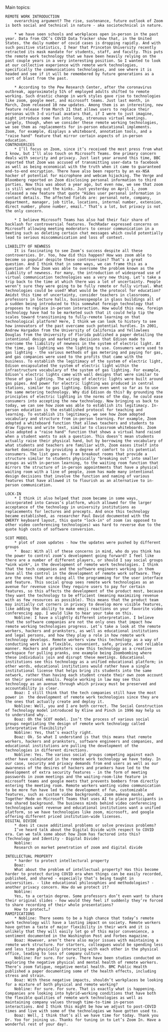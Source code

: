 Main topics:

    REMOTE WORK INTRODUCTION
        overarching argument? The rise, sustenance, future outlook of Zoom is both social and technical in nature - aka sociotechnical in nature.

        * we have seen schools and workplaces open in-person in the past year. Data from CDC’s COVID Data Tracker show that, in the United States, the daily number of covid cases is dropping rapidly. And with such positive statistics, I hear that Princeton University recently retracted its mask mandate for students, staff, and faculty. This puts the remote work technology that we have been heavily relying on the past couple years in a very interesting position. So I wanted to look at our collective experience with remote work technologies, specifically the communications technologies, and see where it is headed and see if it will be remembered by future generations as a sort of blast from the past.

        * According to the Pew Research Center, after the coronavirus outbreak, approximately 51% of employed adults shifted to remote working. Such drastic change in work styles gave rise to technologies like zoom, google meet, and microsoft teams. Just last month, in March, Zoom released 10 new updates. Among them is an interesting, new feature release from March 21 that allows users to replace their personas with 3-d virtual avatars that, if I were to just imagine, might introduce some fun into long, strenuous virtual meetings. Largely, though, when we consider these remote working technologies, we see them as replacements for in-person educational implements. Zoom, for example, displays a whiteboard, annotation tools, and a "raise hand" feature that mirror certain aspects of in-person education.
    CONTROVERSIES
        * I’ll focus on Zoom, since it’s received the most press from what I know, but I’ll also touch on Microsoft Teams. One primary concern deals with security and privacy. Just last year around this time, BBC reported that Zoom was accused of transmitting user-data to facebook as well as being economical with the truth when it came to guaranteed end-to-end encryption. There have also been reports by an ex-NSA hacker of potential for microphone and webcam hijacking. The Verge and Bloomberg reported on Zoom disclosing personal information to third parties. Now this was about a year ago, but even now, we see that zoom is still working out the kinks. Just yesterday on April 1, zoom released a new feature that quote "Hides user personal information in contact details. The affected fields are: personal note, company, department, manager, job title, locations, internal number, extension, direct number, phone number, email." That’s a lot, but privacy is not the only concern.

        * I believe Microsoft Teams has also had their fair share of backlash for controversial features. TechRadar expressed concerns on Microsoft allowing meeting moderators to censor communication in a meeting such as deleting certain chat messages which could potentially lead to serious miscommunication and loss of context. 
        
    LIABILITY OF NEWNESS
        It is fascinating to see Zoom’s success despite all these controversies. Dr. Yoo, how did this happen? How was zoom able to become so popular despite these controversies? That’s a great question. And I think that in some ways, we can frame this as a question of how Zoom was able to overcome the problem known as the liability of newness. For many, the introduction of widespread use of virtual communication technologies was a very new thing. Let’s take a trip back to the time at which there was a lot of uncertainty. People weren’t sure they were going to be fully remote or fully virtual. What technologies could be used? What would be the protocol for education? Amidst this time of uncertainty, consider teachers in classrooms, professors in lecture halls, businesspeople in glass buildings all of a sudden being introduced to this somewhat foreign technology that proposes to replace in-person interaction. How would this new, foreign technology have had to be marketed such that it could help tip the scales toward transitioning to fully-remote learning on that technological platform? Here, I think we can look to history to see how innovators of the past overcame such potential hurdles. In 2001, Andrew Hargadon from the University of California and Yellowlees Douglas from the University of Florida published a paper detailing the intentional design and marketing decisions that Edison made to overcome the liability of newness in the system of electric light. At the time, gas lighting was the lighting to use. Consumers were used to gas lighting - the various methods of gas metering and paying for gas, and gas companies were used to the profits that came with the business. To establish the legitimacy of the system of electric light, Edison encapsulated the system of electric light within the infrastructure vocabulary of the system of gas lighting. For example, Edison’s electric lights came with wall designs that were similar to those of gas lighting. The wiring of electric lights were built around gas pipes. And power for electric lighting was produced in central stations, similar to gas lighting. Edison even went so far as to use the same metering technology. Why did Edison do this? By grounding the principles of electric lighting in the norms of the day, he could ease consumers into accepting the new technology. Now bringing us back to today, we can see how zoom was able to establish its legitimacy. In-person education is the established protocol for teaching and learning. To establish its legitimacy, we see how Zoom adopted vocabulary and structure from in-person learning. For example, Zoom adopted a whiteboard function that allows teachers and students to draw figures and write text, similar to classroom whiteboards. Zoom also adopted a "raise hand" function that shows a virtual hand raised when a student wants to ask a question. This doesn’t mean students actually raise their physical hand, but by borrowing the vocabulary of what students and teachers are familiar with, Zoom eases itself into market domination by providing a degree of comfort to its potential consumers. The list goes on. From breakout rooms that provide a structure similar to students physically "breaking out" into smaller groups as with in-person learning, to the waiting room function that mirrors the structure of in-person appointments that have a physical waiting room with a line of people, zoom has made many intentional design decisions that involve the function and naming of various features that have allowed it to flourish as an alternative to in-person communication.

    LOCK-IN
        * I think it also helped that zoom became in some ways, incorporated into Canvas’s platform, which allowed for the larger acceptance of the technology in university institutions as replacements for lectures and precepts. And once this technology became established, as researcher Paul David documented with the QWERTY keyboard layout, this quote "lock-in" of zoom (as opposed to other video conferencing technologies) was hard to reverse due to the quote high costs of software conversion. 

    SCOT MODEL
        * plot of zoom updates - how the updates were pushed by different groups
        *  Boaz: With all of these concerns in mind, who do you think has the power to control zoom’s development going forward? I feel like there are a number of different players, or should I say social groups *wink wink*, in the development of remote work technologies. I think that the tech companies and the software engineers working in them have all the control in the development of remote work software. They are the ones that are doing all the programming for the user interface and feature. This social group sees remote work technologies as an avenue for revenue since they require users to pay for certain features, so this affects the development of the product most, because they want the technology to be efficient (meaning maximizing revenue with as few resources as possible). This means that the product team may initially cut corners in privacy to develop more visible features, like adding the ability to make emoji reactions on your favorite video conferencing app. I would like to hear your take on this.
        Nobline: I have a slightly different interpretation. I believe that the software companies are not the only ones that impact how remote working technologies progress. Let’s take a look at the remote workers, hackers and pranksters, as well as educational institutions and legal persons, and how they play a role in how remote work technology develops. Remote workers view this technology as a way of conducting work in a flexible, convenient, safe, private, and reliable manner. Hackers and pranksters view this technology as a creative workspace for pulling pranks, one example being Zoombombing where these individuals join and disrupt these meetings. Educational institutions see this technology as a unified educational platform; in other words, educational institutions would rather have a single institutional license that helps bring its students into the same network, rather than having each student create their own zoom account on their personal emails. People working in law may see this technology as an avenue through which privacy must be preserved and accountability is clear.
        Boaz: I still think that the tech companies still have the most power in  the development of remote work technologies since they are the ones that actually create and deploy it.
        Nobline: Well, you and I are both correct. The Social Construction of Technology model introduced by Kline and Pinch in 1996 may help us to understand why..
        Boaz: Oh the SCOT model. Isn’t the process of various social groups negotiating the design of remote work technology called interpretative flexibility?
        Nobline: Yes, that’s exactly right.
        Boaz: Ok. So what I understand is that this means that remote workers, hackers and pranksters, software engineers and companies, and educational institutions are pulling the development of the technologies in different directions.
        Nobline: Yes. The various social groups competing against each other have culminated in the remote work technology we have today. In our case, security and privacy demands from end users as well as our awareness of the desires of hackers and prankers have led to the development of extra security features - in the form of meeting passwords in zoom meetings and the waiting-room-like feature in microsoft teams and google meets that prevents bombers from directly entering the meeting room. Remote workers wanting video communication to be more fun have led to the development of fun, customizable features, such as custom video backgrounds, zoom makeup masks, and Together Mode on Microsoft Teams that uses AI to place participants in one shared background. The business minds behind video conferencing technologies want revenue and educational institutions want a unified platform, so we have technologies like zoom, microsoft, and google offering different priced institution-wide licenses.
    DIGITAL DIVIDE
        * does it cause additional problems or solve previous problems?
        I’ve heard talk about the Digital Divide with respect to COVID era. Can we talk some about how Zoom has factored into this? (Technology and Identity - Digital Divide)
        Nobline:
        Research on market penetration of zoom and digital divide
    
    INTELLECTUAL PROPERTY
        * harder to protect intellectural property
        Boaz:
        What about the problem of intellectual property? Has this become harder to protect during COVID era when things can be easily recorded, published, and shared - especially that’s being taught in universities. - like educational philosophies and methodologies? - another privacy concern. How do we protect it?
        Nobline:
        Yes, to a certain degree. Some professors don’t even want to share their original slides - how would they feel if suddenly they’re forced to share recording of their whole presentations?
        How to protect…?
    RAMIFICATIONS
        * Nobline: There seems to be a high chance that today’s remote work technology will have a lasting impact on society. Remote workers have gotten a taste of major flexibility in their work and it is unlikely that they will easily let go of this major convenience, a sentiment documented in the Washington Post and Forbes magazine.
        Boaz: However, aren’t there also major issues with maintaining a remote work structure. For starters, colleagues would be spending less and less time physically interacting with each other in the physical office, leading to loss of company culture.
        Nobline: For sure. For sure. There have been studies conducted on exploring the negative physical and mental health of remote workers. There’s zoom fatigue, negative mental health. BMC Public Health published a paper documenting some of the health effects, including stress and strain.
        Boaz: With these negative impacts, shouldn’t workplaces be looking for a mixture of both physical and remote working?
        Nobline: For sure. For sure. That is exactly what is happening. Companies are looking into hybrid-working conditions that have both the flexible qualities of remote work technologies as well as maintaining company values through time-to-time in-person interactions. And I think this might be how we adjust to post-COVID times and live with some of the technologies we have gotten used to.
        Boaz: Well, I think that’s all we have time for today. Thank you Dr. Yoo for joining us. Thanks for tuning in to Let’s Zoom In. Have a wonderful rest of your day!.